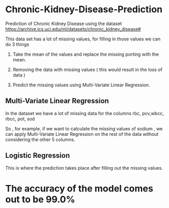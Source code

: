 # Chronic-Kidney-Disease-Prediction

Prediction of Chronic Kidney Disease using the dataset https://archive.ics.uci.edu/ml/datasets/chronic_kidney_disease#

This data set has a lot of missing values, for filling in those values we can do 3 things 

1. Take the mean of the values and replace the missing porting with the mean.

2. Removing the data with missing values ( this would result in the loss of data )

3. Predict the missing values using Multi-Variate Linear Regression.

Multi-Variate Linear Regression 
-
In the dataset we have a lot of missing data for the columns rbc, pcv,wbcc, rbcc, pot, sod

So , for example, if we want to calculate the missing values of sodium , we can apply Multi-Variate Linear Regression on the rest of the data without considering the other 5 columns.

Logistic Regression
-

This is where the prediction takes place after filling out the missing values.

# The accuracy of the model comes out to be 99.0%







